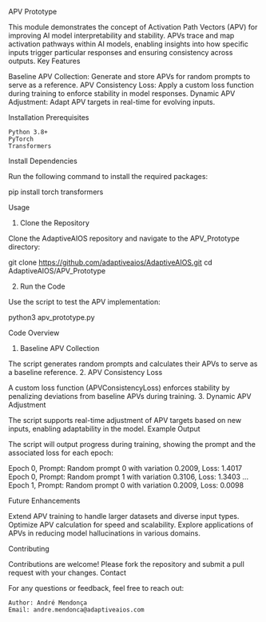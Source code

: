 APV Prototype

This module demonstrates the concept of Activation Path Vectors (APV) for improving AI model interpretability and stability. APVs trace and map activation pathways within AI models, enabling insights into how specific inputs trigger particular responses and ensuring consistency across outputs.
Key Features

   Baseline APV Collection: Generate and store APVs for random prompts to serve as a reference.
   APV Consistency Loss: Apply a custom loss function during training to enforce stability in model responses.
   Dynamic APV Adjustment: Adapt APV targets in real-time for evolving inputs.

Installation
Prerequisites

    Python 3.8+
    PyTorch
    Transformers

Install Dependencies

Run the following command to install the required packages:

pip install torch transformers

Usage
1. Clone the Repository

Clone the AdaptiveAIOS repository and navigate to the APV_Prototype directory:

git clone https://github.com/adaptiveaios/AdaptiveAIOS.git
cd AdaptiveAIOS/APV_Prototype

2. Run the Code

Use the script to test the APV implementation:

python3 apv_prototype.py

Code Overview
1. Baseline APV Collection

The script generates random prompts and calculates their APVs to serve as a baseline reference.
2. APV Consistency Loss

A custom loss function (APVConsistencyLoss) enforces stability by penalizing deviations from baseline APVs during training.
3. Dynamic APV Adjustment

The script supports real-time adjustment of APV targets based on new inputs, enabling adaptability in the model.
Example Output

The script will output progress during training, showing the prompt and the associated loss for each epoch:

Epoch 0, Prompt: Random prompt 0 with variation 0.2009, Loss: 1.4017
Epoch 0, Prompt: Random prompt 1 with variation 0.3106, Loss: 1.3403
...
Epoch 1, Prompt: Random prompt 0 with variation 0.2009, Loss: 0.0098

Future Enhancements

   Extend APV training to handle larger datasets and diverse input types.
   Optimize APV calculation for speed and scalability.
   Explore applications of APVs in reducing model hallucinations in various domains.

Contributing

Contributions are welcome! Please fork the repository and submit a pull request with your changes.
Contact

For any questions or feedback, feel free to reach out:

    Author: André Mendonça
    Email: andre.mendonca@adaptiveaios.com
